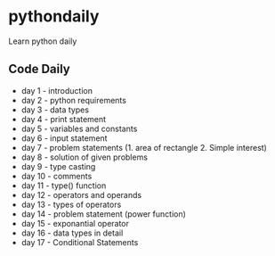 # pythondaily
Learn python daily

## Code Daily
* day 1 - introduction 
* day 2 - python requirements
* day 3 - data types
* day 4 - print statement
* day 5 - variables and constants
* day 6 - input statement
* day 7 - problem statements (1. area of rectangle 2. Simple interest)
* day 8 - solution of given problems
* day 9 - type casting
* day 10 - comments
* day 11 - type() function
* day 12 - operators and operands
* day 13 - types of operators
* day 14 - problem statement (power function)
* day 15 - exponantial operator
* day 16 - data types in detail
* day 17 - Conditional Statements
